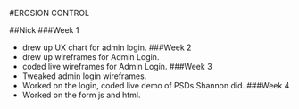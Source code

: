 #EROSION CONTROL

##Nick
###Week 1
* drew up UX chart for admin login.
###Week 2
* drew up wireframes for Admin Login.
* coded live wireframes for Admin Login.
###Week 3
* Tweaked admin login wireframes.
* Worked on the login, coded live demo of PSDs Shannon did.
###Week 4
* Worked on the form js and html.
